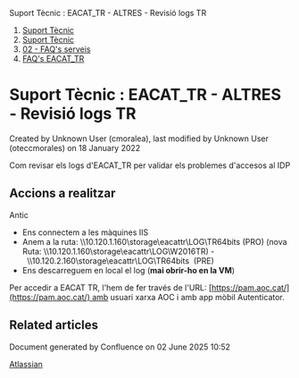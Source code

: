 Suport Tècnic : EACAT\_TR - ALTRES - Revisió logs TR  

1.  [Suport Tècnic](index.md)
2.  [Suport Tècnic](13893782.md)
3.  [02 - FAQ's serveis](26313393.md)
4.  [FAQ's EACAT\_TR](28705557.md)

Suport Tècnic : EACAT\_TR - ALTRES - Revisió logs TR
====================================================

Created by Unknown User (cmoralea), last modified by Unknown User (oteccmorales) on 18 January 2022

Com revisar els logs d'EACAT\_TR per validar els problemes d'accesos al IDP

Accions a realitzar
-------------------

Antic

*   Ens connectem a les màquines IIS
*   Anem a la ruta: \\\\10.120.1.160\\storage\\eacattr\\LOG\\TR64bits (PRO) (nova Ruta: \\\\10.120.1.160\\storage\\eacattr\\LOG\\W2016TR) -  \\\\10.120.2.160\\storage\\eacattr\\LOG\\TR64bits  (PRE)
*   Ens descarreguem en local el log (**mai obrir-ho en la VM**)

Per accedir a EACAT TR, l'hem de fer través de l'URL: [https://pam.aoc.cat/](https://pam.aoc.cat/) amb usuari xarxa AOC i amb app mòbil Autenticator.

  

  

Related articles
----------------

  

  

Document generated by Confluence on 02 June 2025 10:52

[Atlassian](http://www.atlassian.com/)
